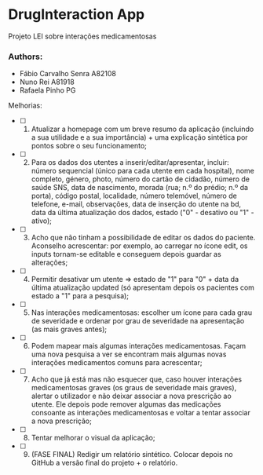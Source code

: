 # DrugInteraction App
 
Projeto LEI sobre interações medicamentosas


### Authors:
- Fábio Carvalho Senra A82108
- Nuno Rei A81918
- Rafaela Pinho PG

Melhorias:

- [ ] 1) Atualizar a homepage com um breve resumo da aplicação (incluindo a sua utilidade e a sua importância) + uma explicação sintética por pontos sobre o seu funcionamento;
- [ ] 2) Para os dados dos utentes a inserir/editar/apresentar, incluir: número sequencial (único para cada utente em cada hospital), nome completo, género, photo, número do cartão de cidadão, número de saúde SNS, data de nascimento, morada (rua; n.º do prédio; n.º da porta), código postal, localidade, número telemóvel, número de telefone, e-mail, observações, data de inserção do utente na bd, data da última atualização dos dados, estado ("0" - desativo ou "1" - ativo);
- [ ] 3) Acho que não tinham a possibilidade de editar os dados do paciente. Aconselho acrescentar: por exemplo, ao carregar no ícone edit, os inputs tornam-se editable e conseguem depois guardar as alterações;
- [ ] 4) Permitir desativar um utente => estado de "1" para "0" + data da última atualização updated (só apresentam depois os pacientes com estado a "1" para a pesquisa);
- [ ] 5) Nas interações medicamentosas: escolher um ícone para cada grau de severidade e ordenar por grau de severidade na apresentação (as mais graves antes);
- [ ] 6) Podem mapear mais algumas interações medicamentosas. Façam uma nova pesquisa a ver se encontram mais algumas novas interações medicamentos comuns para acrescentar;
- [ ] 7) Acho que já está mas não esquecer que, caso houver interações medicamentosas graves (os graus de severidade mais graves), alertar o utilizador e não deixar associar a nova prescrição ao utente. Ele depois pode remover algumas das medicações consoante as interações medicamentosas e voltar a tentar associar a nova prescrição;
- [ ] 8) Tentar melhorar o visual da aplicação;
- [ ] 9) (FASE FINAL) Redigir um relatório sintético. Colocar depois no GitHub a versão final do projeto + o relatório.
